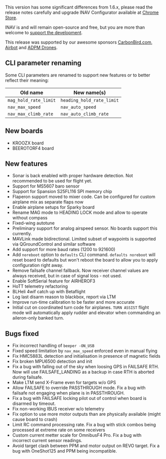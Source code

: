 This version has some significant differences from 1.6.x, please read the release notes carefully and upgrade INAV Configurator available at [Chrome Store](https://chrome.google.com/webstore/detail/inav-configurator/fmaidjmgkdkpafmbnmigkpdnpdhopgel).

INAV is and will remain open-source and free, but you are more than welcome to [support the development](https://inavflight.github.io/supporting-inav/). 

This release was supported by our awesome sponsors [CarbonBird.com](http://www.CarbonBird.com), [Airbot](http://shop.myairbot.com/) and [ADPM Drones](http://www.adpm.pro/).

## CLI parameter renaming

Some CLI parameters are renamed to support new features or to better reflect their meaning:

| Old name               | New name(s)                                                    |
|------------------------|----------------------------------------------------------------|
| `mag_hold_rate_limit`  | `heading_hold_rate_limit`                                      |
| `nav_max_speed`        | `nav_auto_speed`                                               |
| `nav_max_climb_rate`   | `nav_auto_climb_rate`                                          |

## New boards

- KROOZX board
- BEEROTORF4 board

## New features

- Sonar is back enabled with proper hardware detection. Not recommended to be used for flight yet.
- Support for MS5607 baro sensor
- Support for Spansion S25FL116 SPI memory chip
- Flaperon support moved to mixer code. Can be configured for custom airplane mix as separate flaps now
- Enable airplane setups for Sparky board
- Rename MAG mode to HEADING LOCK mode and allow to operate without compass
- Fixed-wing autotune
- Preliminary support for analog airspeed sensor. No boards support this currently.
- MAVLink made bidirectional. Limited subset of waypoints is supported via QGroundControl and similar software
- Add support for more baud rates (1200 to 921600)
- Add `noreboot` option to `defaults` CLI command. `defaults noreboot` will reset board to defaults but won't reboot the board to allow you to apply configuration right away.
- Remove failsafe channel fallback. Now receiver channel values are always received, but in case of signal loss - not used.
- Enable SoftSerial feature for AIRHEROF3
- HoTT telemetry refactoring
- BLHeli 4wif catch up with Betaflight
- Log last disarm reason to blackbox, report via LTM
- Improve run-time calibration to be faster and more accurate
- Initial cut on coordinated turn code for airplanes. `TURN ASSIST` flight mode will automatically apply rudder and elevator when commanding an aileron-only banked turn.

## Bugs fixed

- Fix incorrect handling of `beeper -ON_USB`
- Fixed speed limitation by `nav_max_speed` enforced even in manual flying
- Fix HMC5883L detection and initialisation in presence of magnetic fields
- Fix broken MPU6500 detection and init
- Fix a bug with falling out of the sky when loosing GPS in FAILSAFE RTH. Now will use FAILSAFE_LANDING as a backup in case RTH is aborted during failsafe.
- Make LTM send X-Frame even for targets w/o GPS
- Allow FAILSAFE to override PASSTHROUGH mode. Fix a bug with failsafe not engaging when plane is in PASSTHROUGH.
- Fix a bug with FAILSAFE locking pilot out of control when board is disarmed by timeout.
- Fix non-working IBUS receiver w/o telemetry
- Fix option to use more motor outputs than are physically available (might cause board to crash)
- Limit RC command processing rate. Fix a bug with stick combos being processed at extreme rate on some receivers
- Custom current metter scale for OmnibusF4 Pro. Fix a bug with incorrect current sensor readings.
- Avoid target clash between PPM and motor output on REVO target. Fix a bug with OneShot125 and PPM being incompatible.